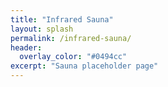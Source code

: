 ```yaml
---
title: "Infrared Sauna"
layout: splash
permalink: /infrared-sauna/
header:
  overlay_color: "#0494cc"
excerpt: "Sauna placeholder page"
---
```

